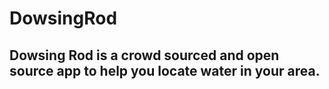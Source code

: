 # DowsingRod

## Dowsing Rod is a crowd sourced and open source app to help you locate water in your area.
